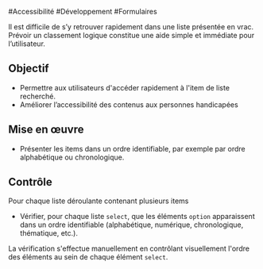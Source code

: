 
#Accessibilité #Développement #Formulaires

Il est difficile de s’y retrouver rapidement dans une liste présentée en vrac. Prévoir un classement logique constitue une aide simple et immédiate pour l’utilisateur.


## Objectif

* Permettre aux utilisateurs d'accéder rapidement à l'item de liste recherché.
* Améliorer l’accessibilité des contenus aux personnes handicapées

## Mise en œuvre

* Présenter les items dans un ordre identifiable, par exemple par ordre alphabétique ou chronologique.

## Contrôle

Pour chaque liste déroulante contenant plusieurs items

* Vérifier, pour chaque liste `select`, que les éléments `option` apparaissent dans un ordre identifiable (alphabétique, numérique, chronologique, thématique, etc.).

La vérification s'effectue manuellement en contrôlant visuellement l'ordre des éléments au sein de chaque élément `select`.


